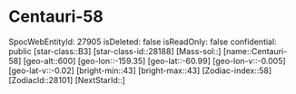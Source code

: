 ﻿---
location: [-60.99,-159.35,600]
type: Station
tags:
- astro/Star

---

# Centauri-58

SpocWebEntityId: 27905
isDeleted: false
isReadOnly: false
confidential: public
[star-class::B3]
[star-class-id::28188]
[Mass-sol::]
[name::Centauri-58]
[geo-alt::600]
[geo-lon::-159.35]
[geo-lat::-60.99]
[geo-lon-v::-0.005]
[geo-lat-v::-0.02]
[bright-min::43]
[bright-max::43]
[Zodiac-index::58]
[ZodiacId::28101]
[NextStarId::]

